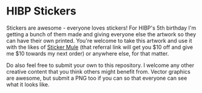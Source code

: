 # HIBP Stickers
Stickers are awesome - everyone loves stickers! For HIBP's 5th birthday I'm getting a bunch of them made and giving everyone else the artwork so they can have their own printed. You're welcome to take this artwork and use it with the likes of [Sticker Mule](https://www.stickermule.com/unlock?ref_id=1764621701&utm_medium=link&utm_source=invite) (that referral link will get you $10 off and give me $10 towards my next order) or anywhere else, for that matter.

Do also feel free to submit your own to this repository. I welcome any other creative content that you think others might benefit from. Vector graphics are awesome, but submit a PNG too if you can so that everyone can see what it looks like.
